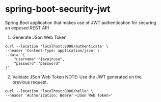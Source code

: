 # spring-boot-security-jwt
 Spring Boot application that makes use of JWT authentication for securing an exposed REST API


1. Generate JSon Web Token
```agsl
curl --location 'localhost:8080/authenticate' \
--header 'Content-Type: application/json' \
--data '{
    "username":"javainuse",
    "password":"password"
}'
```

2. Validate JSon Web Token
NOTE: Use the JWT generated on the previous request.
```agsl
curl --location 'localhost:8080/hello' \
--header 'Authorization: Bearer <JSon Web Token>'
```
